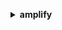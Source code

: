 **<details ><summary style="color:none;">amplify</summary><blockquote>**

- **<details><summary style="color:none;"><b><u>create-app</b></u></summary><blockquote>**

  * **<p style="color:none;">--name</p>**
  * **<p style="color:none;">--description</p>**
  * **<p style="color:none;">--repository</p>**
  * **<p style="color:none;">--platform</p>**
  * **<p style="color:none;">--iam-service-role-arn</p>**
  * **<p style="color:none;">--oauth-token</p>**
  * **<p style="color:none;">--access-token</p>**
  * **<p style="color:none;">--environment-variables</p>**
  * **<p style="color:none;">--enable-branch-auto-build</p>**
  * **<p style="color:none;">--no-enable-branch-auto-build</p>**
  * **<p style="color:none;">--enable-branch-auto-deletion</p>**
  * **<p style="color:none;">--no-enable-branch-auto-deletion</p>**
  * **<p style="color:none;">--enable-basic-auth</p>**
  * **<p style="color:none;">--no-enable-basic-auth</p>**
  * **<p style="color:none;">--basic-auth-credentials</p>**
  * **<p style="color:none;">--custom-rules</p>**
  * **<p style="color:none;">--tags</p>**
  * **<p style="color:none;">--build-spec</p>**
  * **<p style="color:none;">--custom-headers</p>**
  * **<p style="color:none;">--enable-auto-branch-creation</p>**
  * **<p style="color:none;">--no-enable-auto-branch-creation</p>**
  * **<p style="color:none;">--auto-branch-creation-patterns</p>**
  * **<p style="color:none;">--auto-branch-creation-config</p>**
  * **<p style="color:none;">--cli-input-json</p>**
  * **<p style="color:none;">--cli-input-yaml</p>**
  * **<p style="color:none;">--generate-cli-skeleton</p>**

  </br>

  <p style="color:red;">**Description**</p>

  </br>

  ## **Examples**

  ```bash

  ```
  ```json

  ```

  </br>

- **<details><summary style="color:none;"><b><u>create-backend-environment</b></u></summary><blockquote>**

  * **<p style="color:none;">--app-id</p>**
  * **<p style="color:none;">--environment-name</p>**
  * **<p style="color:none;">--stack-name</p>**
  * **<p style="color:none;">--deployment-artifacts</p>**
  * **<p style="color:none;">--cli-input-json</p>**
  * **<p style="color:none;">--cli-input-yaml</p>**
  * **<p style="color:none;">--generate-cli-skeleton</p>**

  </br>

  <p style="color:red;">**Description**</p>

  </br>

  ## **Examples**

  ```bash

  ```
  ```json

  ```

  </br>

- **<details><summary style="color:none;"><b><u>create-branch</b></u></summary><blockquote>**

  * **<p style="color:none;">--app-id</p>**
  * **<p style="color:none;">--branch-name</p>**
  * **<p style="color:none;">--description</p>**
  * **<p style="color:none;">--stage</p>**
  * **<p style="color:none;">--framework</p>**
  * **<p style="color:none;">--enable-notification</p>**
  * **<p style="color:none;">--no-enable-notification</p>**
  * **<p style="color:none;">--enable-auto-build</p>**
  * **<p style="color:none;">--no-enable-auto-build</p>**
  * **<p style="color:none;">--environment-variables</p>**
  * **<p style="color:none;">--basic-auth-credentials</p>**
  * **<p style="color:none;">--enable-basic-auth</p>**
  * **<p style="color:none;">--no-enable-basic-auth</p>**
  * **<p style="color:none;">--enable-performance-mode</p>**
  * **<p style="color:none;">--no-enable-performance-mode</p>**
  * **<p style="color:none;">--tags</p>**
  * **<p style="color:none;">--build-spec</p>**
  * **<p style="color:none;">--ttl</p>**
  * **<p style="color:none;">--display-name</p>**
  * **<p style="color:none;">--enable-pull-request-preview</p>**
  * **<p style="color:none;">--no-enable-pull-request-preview</p>**
  * **<p style="color:none;">--pull-request-environment-name</p>**
  * **<p style="color:none;">--backend-environment-arn</p>**
  * **<p style="color:none;">--cli-input-json</p>**
  * **<p style="color:none;">--cli-input-yaml</p>**
  * **<p style="color:none;">--generate-cli-skeleton</p>**

  </br>

  <p style="color:red;">**Description**</p>

  </br>

  ## **Examples**

  ```bash

  ```
  ```json

  ```

  </br>

- **<details><summary style="color:none;"><b><u>create-deployment</b></u></summary><blockquote>**

  * **<p style="color:none;">--app-id</p>**
  * **<p style="color:none;">--branch-name</p>**
  * **<p style="color:none;">--file-map</p>**
  * **<p style="color:none;">--cli-input-json</p>**
  * **<p style="color:none;">--cli-input-yaml</p>**
  * **<p style="color:none;">--generate-cli-skeleton</p>**

  </br>

  <p style="color:red;">**Description**</p>

  </br>

  ## **Examples**

  ```bash

  ```
  ```json

  ```

  </br>

- **<details><summary style="color:none;"><b><u>create-domain-association</b></u></summary><blockquote>**

  * **<p style="color:none;">--app-id</p>**
  * **<p style="color:none;">--domain-name</p>**
  * **<p style="color:none;">--enable-auto-sub-domain</p>**
  * **<p style="color:none;">--no-enable-auto-sub-domain</p>**
  * **<p style="color:none;">--sub-domain-settings</p>**
  * **<p style="color:none;">--auto-sub-domain-creation-patterns</p>**
  * **<p style="color:none;">--auto-sub-domain-iam-role</p>**
  * **<p style="color:none;">--cli-input-json</p>**
  * **<p style="color:none;">--cli-input-yaml</p>**
  * **<p style="color:none;">--generate-cli-skeleton</p>**

  </br>

  <p style="color:red;">**Description**</p>

  </br>

  ## **Examples**

  ```bash

  ```
  ```json

  ```

  </br>

- **<details><summary style="color:none;"><b><u>create-webhook</b></u></summary><blockquote>**

  * **<p style="color:none;">--app-id</p>**
  * **<p style="color:none;">--branch-name</p>**
  * **<p style="color:none;">--description</p>**
  * **<p style="color:none;">--cli-input-json</p>**
  * **<p style="color:none;">--cli-input-yaml</p>**
  * **<p style="color:none;">--generate-cli-skeleton</p>**

  </br>

  <p style="color:red;">**Description**</p>

  </br>

  ## **Examples**

  ```bash

  ```
  ```json

  ```

  </br>

- **<details><summary style="color:none;"><b><u>delete-app</b></u></summary><blockquote>**

  * **<p style="color:none;">--app-id</p>**
  * **<p style="color:none;">--cli-input-json</p>**
  * **<p style="color:none;">--cli-input-yaml</p>**
  * **<p style="color:none;">--generate-cli-skeleton</p>**

  </br>

  <p style="color:red;">**Description**</p>

  </br>

  ## **Examples**

  ```bash

  ```
  ```json

  ```

  </br>

- **<details><summary style="color:none;"><b><u>delete-backend-environment</b></u></summary><blockquote>**

  * **<p style="color:none;">--app-id</p>**
  * **<p style="color:none;">--environment-name</p>**
  * **<p style="color:none;">--cli-input-json</p>**
  * **<p style="color:none;">--cli-input-yaml</p>**
  * **<p style="color:none;">--generate-cli-skeleton</p>**

  </br>

  <p style="color:red;">**Description**</p>

  </br>

  ## **Examples**

  ```bash

  ```
  ```json

  ```

  </br>

- **<details><summary style="color:none;"><b><u>delete-branch</b></u></summary><blockquote>**

  * **<p style="color:none;">--app-id</p>**
  * **<p style="color:none;">--branch-name</p>**
  * **<p style="color:none;">--cli-input-json</p>**
  * **<p style="color:none;">--cli-input-yaml</p>**
  * **<p style="color:none;">--generate-cli-skeleton</p>**

  </br>

  <p style="color:red;">**Description**</p>

  </br>

  ## **Examples**

  ```bash

  ```
  ```json

  ```

  </br>

- **<details><summary style="color:none;"><b><u>delete-domain-association</b></u></summary><blockquote>**

  * **<p style="color:none;">--app-id</p>**
  * **<p style="color:none;">--domain-name</p>**
  * **<p style="color:none;">--cli-input-json</p>**
  * **<p style="color:none;">--cli-input-yaml</p>**
  * **<p style="color:none;">--generate-cli-skeleton</p>**

  </br>

  <p style="color:red;">**Description**</p>

  </br>

  ## **Examples**

  ```bash

  ```
  ```json

  ```

  </br>

- **<details><summary style="color:none;"><b><u>delete-job</b></u></summary><blockquote>**

  * **<p style="color:none;">--app-id</p>**
  * **<p style="color:none;">--branch-name</p>**
  * **<p style="color:none;">--job-id</p>**
  * **<p style="color:none;">--cli-input-json</p>**
  * **<p style="color:none;">--cli-input-yaml</p>**
  * **<p style="color:none;">--generate-cli-skeleton</p>**

  </br>

  <p style="color:red;">**Description**</p>

  </br>

  ## **Examples**

  ```bash

  ```
  ```json

  ```

  </br>

- **<details><summary style="color:none;"><b><u>delete-webhook</b></u></summary><blockquote>**

  * **<p style="color:none;">--webhook-id</p>**
  * **<p style="color:none;">--cli-input-json</p>**
  * **<p style="color:none;">--cli-input-yaml</p>**
  * **<p style="color:none;">--generate-cli-skeleton</p>**

  </br>

  <p style="color:red;">**Description**</p>

  </br>

  ## **Examples**

  ```bash

  ```
  ```json

  ```

  </br>

- **<details><summary style="color:none;"><b><u>generate-access-logs</b></u></summary><blockquote>**

  * **<p style="color:none;">--start-time</p>**
  * **<p style="color:none;">--end-time</p>**
  * **<p style="color:none;">--domain-name</p>**
  * **<p style="color:none;">--app-id</p>**
  * **<p style="color:none;">--cli-input-json</p>**
  * **<p style="color:none;">--cli-input-yaml</p>**
  * **<p style="color:none;">--generate-cli-skeleton</p>**

  </br>

  <p style="color:red;">**Description**</p>

  </br>

  ## **Examples**

  ```bash

  ```
  ```json

  ```

  </br>

- **<details><summary style="color:none;"><b><u>get-app</b></u></summary><blockquote>**

  * **<p style="color:none;">--app-id</p>**
  * **<p style="color:none;">--cli-input-json</p>**
  * **<p style="color:none;">--cli-input-yaml</p>**
  * **<p style="color:none;">--generate-cli-skeleton</p>**

  </br>

  <p style="color:red;">**Description**</p>

  </br>

  ## **Examples**

  ```bash

  ```
  ```json

  ```

  </br>

- **<details><summary style="color:none;"><b><u>get-artifact-url</b></u></summary><blockquote>**

  * **<p style="color:none;">--artifact-id</p>**
  * **<p style="color:none;">--cli-input-json</p>**
  * **<p style="color:none;">--cli-input-yaml</p>**
  * **<p style="color:none;">--generate-cli-skeleton</p>**

  </br>

  <p style="color:red;">**Description**</p>

  </br>

  ## **Examples**

  ```bash

  ```
  ```json

  ```

  </br>

- **<details><summary style="color:none;"><b><u>get-backend-environment</b></u></summary><blockquote>**

  * **<p style="color:none;">--app-id</p>**
  * **<p style="color:none;">--environment-name</p>**
  * **<p style="color:none;">--cli-input-json</p>**
  * **<p style="color:none;">--cli-input-yaml</p>**
  * **<p style="color:none;">--generate-cli-skeleton</p>**

  </br>

  <p style="color:red;">**Description**</p>

  </br>

  ## **Examples**

  ```bash

  ```
  ```json

  ```

  </br>

- **<details><summary style="color:none;"><b><u>get-branch</b></u></summary><blockquote>**

  * **<p style="color:none;">--app-id</p>**
  * **<p style="color:none;">--branch-name</p>**
  * **<p style="color:none;">--cli-input-json</p>**
  * **<p style="color:none;">--cli-input-yaml</p>**
  * **<p style="color:none;">--generate-cli-skeleton</p>**

  </br>

  <p style="color:red;">**Description**</p>

  </br>

  ## **Examples**

  ```bash

  ```
  ```json

  ```

  </br>

- **<details><summary style="color:none;"><b><u>get-domain-association</b></u></summary><blockquote>**

  * **<p style="color:none;">--app-id</p>**
  * **<p style="color:none;">--domain-name</p>**
  * **<p style="color:none;">--cli-input-json</p>**
  * **<p style="color:none;">--cli-input-yaml</p>**
  * **<p style="color:none;">--generate-cli-skeleton</p>**

  </br>

  <p style="color:red;">**Description**</p>

  </br>

  ## **Examples**

  ```bash

  ```
  ```json

  ```

  </br>

- **<details><summary style="color:none;"><b><u>get-job</b></u></summary><blockquote>**

  * **<p style="color:none;">--app-id</p>**
  * **<p style="color:none;">--branch-name</p>**
  * **<p style="color:none;">--job-id</p>**
  * **<p style="color:none;">--cli-input-json</p>**
  * **<p style="color:none;">--cli-input-yaml</p>**
  * **<p style="color:none;">--generate-cli-skeleton</p>**

  </br>

  <p style="color:red;">**Description**</p>

  </br>

  ## **Examples**

  ```bash

  ```
  ```json

  ```

  </br>

- **<details><summary style="color:none;"><b><u>get-webhook</b></u></summary><blockquote>**

  * **<p style="color:none;">--webhook-id</p>**
  * **<p style="color:none;">--cli-input-json</p>**
  * **<p style="color:none;">--cli-input-yaml</p>**
  * **<p style="color:none;">--generate-cli-skeleton</p>**

  </br>

  <p style="color:red;">**Description**</p>

  </br>

  ## **Examples**

  ```bash

  ```
  ```json

  ```

  </br>

- **<details><summary style="color:none;"><b><u>help</b></u></summary><blockquote>**

  * **<p style="color:none;"></p>**

  </br>

  <p style="color:red;">**Description**</p>

  </br>

  ## **Examples**

  ```bash

  ```
  ```json

  ```

  </br>

- **<details><summary style="color:none;"><b><u>list-apps</b></u></summary><blockquote>**

  * **<p style="color:none;">--cli-input-json</p>**
  * **<p style="color:none;">--cli-input-yaml</p>**
  * **<p style="color:none;">--starting-token</p>**
  * **<p style="color:none;">--page-size</p>**
  * **<p style="color:none;">--max-items</p>**
  * **<p style="color:none;">--generate-cli-skeleton</p>**

  </br>

  <p style="color:red;">**Description**</p>

  </br>

  ## **Examples**

  ```bash

  ```
  ```json

  ```

  </br>

- **<details><summary style="color:none;"><b><u>list-artifacts</b></u></summary><blockquote>**

  * **<p style="color:none;">--app-id</p>**
  * **<p style="color:none;">--branch-name</p>**
  * **<p style="color:none;">--job-id</p>**
  * **<p style="color:none;">--next-token</p>**
  * **<p style="color:none;">--max-results</p>**
  * **<p style="color:none;">--cli-input-json</p>**
  * **<p style="color:none;">--cli-input-yaml</p>**
  * **<p style="color:none;">--generate-cli-skeleton</p>**

  </br>

  <p style="color:red;">**Description**</p>

  </br>

  ## **Examples**

  ```bash

  ```
  ```json

  ```

  </br>

- **<details><summary style="color:none;"><b><u>list-backend-environments</b></u></summary><blockquote>**

  * **<p style="color:none;">--app-id</p>**
  * **<p style="color:none;">--environment-name</p>**
  * **<p style="color:none;">--next-token</p>**
  * **<p style="color:none;">--max-results</p>**
  * **<p style="color:none;">--cli-input-json</p>**
  * **<p style="color:none;">--cli-input-yaml</p>**
  * **<p style="color:none;">--generate-cli-skeleton</p>**

  </br>

  <p style="color:red;">**Description**</p>

  </br>

  ## **Examples**

  ```bash

  ```
  ```json

  ```

  </br>

- **<details><summary style="color:none;"><b><u>list-branches</b></u></summary><blockquote>**

  * **<p style="color:none;">--app-id</p>**
  * **<p style="color:none;">--cli-input-json</p>**
  * **<p style="color:none;">--cli-input-yaml</p>**
  * **<p style="color:none;">--starting-token</p>**
  * **<p style="color:none;">--page-size</p>**
  * **<p style="color:none;">--max-items</p>**
  * **<p style="color:none;">--generate-cli-skeleton</p>**

  </br>

  <p style="color:red;">**Description**</p>

  </br>

  ## **Examples**

  ```bash

  ```
  ```json

  ```

  </br>

- **<details><summary style="color:none;"><b><u>list-domain-associations</b></u></summary><blockquote>**

  * **<p style="color:none;">--app-id</p>**
  * **<p style="color:none;">--cli-input-json</p>**
  * **<p style="color:none;">--cli-input-yaml</p>**
  * **<p style="color:none;">--starting-token</p>**
  * **<p style="color:none;">--page-size</p>**
  * **<p style="color:none;">--max-items</p>**
  * **<p style="color:none;">--generate-cli-skeleton</p>**

  </br>

  <p style="color:red;">**Description**</p>

  </br>

  ## **Examples**

  ```bash

  ```
  ```json

  ```

  </br>

- **<details><summary style="color:none;"><b><u>list-jobs</b></u></summary><blockquote>**

  * **<p style="color:none;">--app-id</p>**
  * **<p style="color:none;">--branch-name</p>**
  * **<p style="color:none;">--cli-input-json</p>**
  * **<p style="color:none;">--cli-input-yaml</p>**
  * **<p style="color:none;">--starting-token</p>**
  * **<p style="color:none;">--page-size</p>**
  * **<p style="color:none;">--max-items</p>**
  * **<p style="color:none;">--generate-cli-skeleton</p>**

  </br>

  <p style="color:red;">**Description**</p>

  </br>

  ## **Examples**

  ```bash

  ```
  ```json

  ```

  </br>

- **<details><summary style="color:none;"><b><u>list-tags-for-resource</b></u></summary><blockquote>**

  * **<p style="color:none;">--resource-arn</p>**
  * **<p style="color:none;">--cli-input-json</p>**
  * **<p style="color:none;">--cli-input-yaml</p>**
  * **<p style="color:none;">--generate-cli-skeleton</p>**

  </br>

  <p style="color:red;">**Description**</p>

  </br>

  ## **Examples**

  ```bash

  ```
  ```json

  ```

  </br>

- **<details><summary style="color:none;"><b><u>list-webhooks</b></u></summary><blockquote>**

  * **<p style="color:none;">--app-id</p>**
  * **<p style="color:none;">--next-token</p>**
  * **<p style="color:none;">--max-results</p>**
  * **<p style="color:none;">--cli-input-json</p>**
  * **<p style="color:none;">--cli-input-yaml</p>**
  * **<p style="color:none;">--generate-cli-skeleton</p>**

  </br>

  <p style="color:red;">**Description**</p>

  </br>

  ## **Examples**

  ```bash

  ```
  ```json

  ```

  </br>

- **<details><summary style="color:none;"><b><u>start-deployment</b></u></summary><blockquote>**

  * **<p style="color:none;">--app-id</p>**
  * **<p style="color:none;">--branch-name</p>**
  * **<p style="color:none;">--job-id</p>**
  * **<p style="color:none;">--source-url</p>**
  * **<p style="color:none;">--cli-input-json</p>**
  * **<p style="color:none;">--cli-input-yaml</p>**
  * **<p style="color:none;">--generate-cli-skeleton</p>**

  </br>

  <p style="color:red;">**Description**</p>

  </br>

  ## **Examples**

  ```bash

  ```
  ```json

  ```

  </br>

- **<details><summary style="color:none;"><b><u>start-job</b></u></summary><blockquote>**

  * **<p style="color:none;">--app-id</p>**
  * **<p style="color:none;">--branch-name</p>**
  * **<p style="color:none;">--job-id</p>**
  * **<p style="color:none;">--job-type</p>**
  * **<p style="color:none;">--job-reason</p>**
  * **<p style="color:none;">--commit-id</p>**
  * **<p style="color:none;">--commit-message</p>**
  * **<p style="color:none;">--commit-time</p>**
  * **<p style="color:none;">--cli-input-json</p>**
  * **<p style="color:none;">--cli-input-yaml</p>**
  * **<p style="color:none;">--generate-cli-skeleton</p>**

  </br>

  <p style="color:red;">**Description**</p>

  </br>

  ## **Examples**

  ```bash

  ```
  ```json

  ```

  </br>

- **<details><summary style="color:none;"><b><u>stop-job</b></u></summary><blockquote>**

  * **<p style="color:none;">--app-id</p>**
  * **<p style="color:none;">--branch-name</p>**
  * **<p style="color:none;">--job-id</p>**
  * **<p style="color:none;">--cli-input-json</p>**
  * **<p style="color:none;">--cli-input-yaml</p>**
  * **<p style="color:none;">--generate-cli-skeleton</p>**

  </br>

  <p style="color:red;">**Description**</p>

  </br>

  ## **Examples**

  ```bash

  ```
  ```json

  ```

  </br>

- **<details><summary style="color:none;"><b><u>tag-resource</b></u></summary><blockquote>**

  * **<p style="color:none;">--resource-arn</p>**
  * **<p style="color:none;">--tags</p>**
  * **<p style="color:none;">--cli-input-json</p>**
  * **<p style="color:none;">--cli-input-yaml</p>**
  * **<p style="color:none;">--generate-cli-skeleton</p>**

  </br>

  <p style="color:red;">**Description**</p>

  </br>

  ## **Examples**

  ```bash

  ```
  ```json

  ```

  </br>

- **<details><summary style="color:none;"><b><u>untag-resource</b></u></summary><blockquote>**

  * **<p style="color:none;">--resource-arn</p>**
  * **<p style="color:none;">--tag-keys</p>**
  * **<p style="color:none;">--cli-input-json</p>**
  * **<p style="color:none;">--cli-input-yaml</p>**
  * **<p style="color:none;">--generate-cli-skeleton</p>**

  </br>

  <p style="color:red;">**Description**</p>

  </br>

  ## **Examples**

  ```bash

  ```
  ```json

  ```

  </br>

- **<details><summary style="color:none;"><b><u>update-app</b></u></summary><blockquote>**

  * **<p style="color:none;">--app-id</p>**
  * **<p style="color:none;">--name</p>**
  * **<p style="color:none;">--description</p>**
  * **<p style="color:none;">--platform</p>**
  * **<p style="color:none;">--iam-service-role-arn</p>**
  * **<p style="color:none;">--environment-variables</p>**
  * **<p style="color:none;">--enable-branch-auto-build</p>**
  * **<p style="color:none;">--no-enable-branch-auto-build</p>**
  * **<p style="color:none;">--enable-branch-auto-deletion</p>**
  * **<p style="color:none;">--no-enable-branch-auto-deletion</p>**
  * **<p style="color:none;">--enable-basic-auth</p>**
  * **<p style="color:none;">--no-enable-basic-auth</p>**
  * **<p style="color:none;">--basic-auth-credentials</p>**
  * **<p style="color:none;">--custom-rules</p>**
  * **<p style="color:none;">--build-spec</p>**
  * **<p style="color:none;">--custom-headers</p>**
  * **<p style="color:none;">--enable-auto-branch-creation</p>**
  * **<p style="color:none;">--no-enable-auto-branch-creation</p>**
  * **<p style="color:none;">--auto-branch-creation-patterns</p>**
  * **<p style="color:none;">--auto-branch-creation-config</p>**
  * **<p style="color:none;">--repository</p>**
  * **<p style="color:none;">--oauth-token</p>**
  * **<p style="color:none;">--access-token</p>**
  * **<p style="color:none;">--cli-input-json</p>**
  * **<p style="color:none;">--cli-input-yaml</p>**
  * **<p style="color:none;">--generate-cli-skeleton</p>**

  </br>

  <p style="color:red;">**Description**</p>

  </br>

  ## **Examples**

  ```bash

  ```
  ```json

  ```

  </br>

- **<details><summary style="color:none;"><b><u>update-branch</b></u></summary><blockquote>**

  * **<p style="color:none;">--app-id</p>**
  * **<p style="color:none;">--branch-name</p>**
  * **<p style="color:none;">--description</p>**
  * **<p style="color:none;">--framework</p>**
  * **<p style="color:none;">--stage</p>**
  * **<p style="color:none;">--enable-notification</p>**
  * **<p style="color:none;">--no-enable-notification</p>**
  * **<p style="color:none;">--enable-auto-build</p>**
  * **<p style="color:none;">--no-enable-auto-build</p>**
  * **<p style="color:none;">--environment-variables</p>**
  * **<p style="color:none;">--basic-auth-credentials</p>**
  * **<p style="color:none;">--enable-basic-auth</p>**
  * **<p style="color:none;">--no-enable-basic-auth</p>**
  * **<p style="color:none;">--enable-performance-mode</p>**
  * **<p style="color:none;">--no-enable-performance-mode</p>**
  * **<p style="color:none;">--build-spec</p>**
  * **<p style="color:none;">--ttl</p>**
  * **<p style="color:none;">--display-name</p>**
  * **<p style="color:none;">--enable-pull-request-preview</p>**
  * **<p style="color:none;">--no-enable-pull-request-preview</p>**
  * **<p style="color:none;">--pull-request-environment-name</p>**
  * **<p style="color:none;">--backend-environment-arn</p>**
  * **<p style="color:none;">--cli-input-json</p>**
  * **<p style="color:none;">--cli-input-yaml</p>**
  * **<p style="color:none;">--generate-cli-skeleton</p>**

  </br>

  <p style="color:red;">**Description**</p>

  </br>

  ## **Examples**

  ```bash

  ```
  ```json

  ```

  </br>

- **<details><summary style="color:none;"><b><u>update-domain-association</b></u></summary><blockquote>**

  * **<p style="color:none;">--app-id</p>**
  * **<p style="color:none;">--domain-name</p>**
  * **<p style="color:none;">--enable-auto-sub-domain</p>**
  * **<p style="color:none;">--no-enable-auto-sub-domain</p>**
  * **<p style="color:none;">--sub-domain-settings</p>**
  * **<p style="color:none;">--auto-sub-domain-creation-patterns</p>**
  * **<p style="color:none;">--auto-sub-domain-iam-role</p>**
  * **<p style="color:none;">--cli-input-json</p>**
  * **<p style="color:none;">--cli-input-yaml</p>**
  * **<p style="color:none;">--generate-cli-skeleton</p>**

  </br>

  <p style="color:red;">**Description**</p>

  </br>

  ## **Examples**

  ```bash

  ```
  ```json

  ```

  </br>

- **<details><summary style="color:none;"><b><u>update-webhook</b></u></summary><blockquote>**

  * **<p style="color:none;">--webhook-id</p>**
  * **<p style="color:none;">--branch-name</p>**
  * **<p style="color:none;">--description</p>**
  * **<p style="color:none;">--cli-input-json</p>**
  * **<p style="color:none;">--cli-input-yaml</p>**
  * **<p style="color:none;">--generate-cli-skeleton</p>**

  </br>

  <p style="color:red;">**Description**</p>

  </br>

  ## **Examples**

  ```bash

  ```
  ```json

  ```

  </br>

</blockquote></details>
</blockquote></details>
</blockquote></details>
</blockquote></details>
</blockquote></details>
</blockquote></details>
</blockquote></details>
</blockquote></details>
</blockquote></details>
</blockquote></details>
</blockquote></details>
</blockquote></details>
</blockquote></details>
</blockquote></details>
</blockquote></details>
</blockquote></details>
</blockquote></details>
</blockquote></details>
</blockquote></details>
</blockquote></details>
</blockquote></details>
</blockquote></details>
</blockquote></details>
</blockquote></details>
</blockquote></details>
</blockquote></details>
</blockquote></details>
</blockquote></details>
</blockquote></details>
</blockquote></details>
</blockquote></details>
</blockquote></details>
</blockquote></details>
</blockquote></details>
</blockquote></details>
</blockquote></details>
</blockquote></details>
</blockquote></details>
</blockquote></details>
